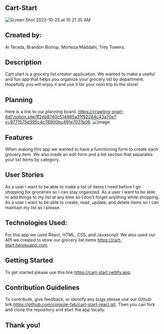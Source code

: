 ## Cart-Start

![Screen Shot 2022-10-25 at 10 21 35 AM](https://user-images.githubusercontent.com/111710602/197842055-b368bdee-fcb0-446b-b85f-0ebaf69acb03.png)


## Created by:

Ai Terada,
Brandon Bishop,
Morteza Maddahi,
Trey Towers.

## Description

Cart start is a grocery list creator application. We wanted to make a useful and fun app that helps you organize your grocery list by department. Hopefully you will enjoy it and use it for your next trip to the store!

## Planning
Here is a link to our planning board. https://crawling-snarl-6d7.notion.site/ff2eb8740c514985a31f92284c43a70e?v=9771575d395c4c76900bc491e7031b06.
![image](https://user-images.githubusercontent.com/111710602/197858318-7ae5705b-82ae-4cd4-9b7d-26bbdc3cb6b7.png)

## Features

When making this app we wanted to have a functioning form to create each grocery item. We also made an edit form and a list section that separates your list items by category.

## User Stories

As a user i want to be able to make a list of items I need before I go shopping for groceries so I can stay organized.
As a user I want to be able to add things to my list at any time so I don't forget anything while shopping.
As a user I want to be able to create, read, update, and delete items so I can maintain my list as I please.

## Technologies Used:

For this app we used React, HTML, CSS, and Javascript. We also used our API we created to store our grocery list items https://cart-start.herokuapp.com.

## Getting Started

To get started please use this link https://cart-start.netlify.app.

## Contribution Guidelines

To contribute, give feedback, or identify any bugs please use our Github link.https://github.com/console-fab/cart-start-react.git. Then you can fork and clone the repository and start the app locally.

## Thank you!
